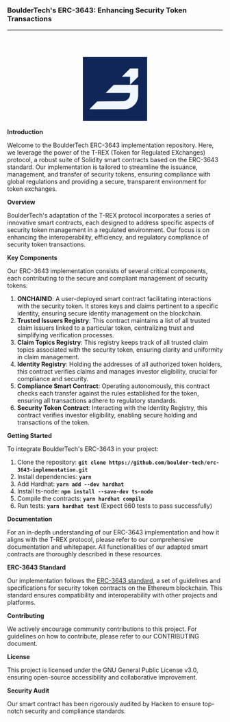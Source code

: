 ### BoulderTech's ERC-3643: Enhancing Security Token Transactions

---

<br><br>

<p align="center">
  <a href="https://bouldertech.fi/">
  <img src="./docs/img/bouldertech logo simple.jpeg" width="150" title="BoulderTech">
  </a>
</p>

**Introduction**

Welcome to the BoulderTech ERC-3643 implementation repository. Here, we leverage the power of the T-REX (Token for Regulated EXchanges) protocol, a robust suite of Solidity smart contracts based on the ERC-3643 standard. Our implementation is tailored to streamline the issuance, management, and transfer of security tokens, ensuring compliance with global regulations and providing a secure, transparent environment for token exchanges.

**Overview**

BoulderTech's adaptation of the T-REX protocol incorporates a series of innovative smart contracts, each designed to address specific aspects of security token management in a regulated environment. Our focus is on enhancing the interoperability, efficiency, and regulatory compliance of security token transactions.

**Key Components**

Our ERC-3643 implementation consists of several critical components, each contributing to the secure and compliant management of security tokens:

1. **ONCHAINID**: A user-deployed smart contract facilitating interactions with the security token. It stores keys and claims pertinent to a specific identity, ensuring secure identity management on the blockchain.
2. **Trusted Issuers Registry**: This contract maintains a list of all trusted claim issuers linked to a particular token, centralizing trust and simplifying verification processes.
3. **Claim Topics Registry**: This registry keeps track of all trusted claim topics associated with the security token, ensuring clarity and uniformity in claim management.
4. **Identity Registry**: Holding the addresses of all authorized token holders, this contract verifies claims and manages investor eligibility, crucial for compliance and security.
5. **Compliance Smart Contract**: Operating autonomously, this contract checks each transfer against the rules established for the token, ensuring all transactions adhere to regulatory standards.
6. **Security Token Contract**: Interacting with the Identity Registry, this contract verifies investor eligibility, enabling secure holding and transactions of the token.

**Getting Started**

To integrate BoulderTech's ERC-3643 in your project:

1. Clone the repository: **`git clone https://github.com/boulder-tech/erc-3643-implementation.git`**
2. Install dependencies: **`yarn`**
3. Add Hardhat: **`yarn add --dev hardhat`**
4. Install ts-node: **`npm install --save-dev ts-node`**
5. Compile the contracts: **`yarn hardhat compile`**
6. Run tests: **`yarn hardhat test`** (Expect 660 tests to pass successfully)

**Documentation**

For an in-depth understanding of our ERC-3643 implementation and how it aligns with the T-REX protocol, please refer to our comprehensive documentation and whitepaper. All functionalities of our adapted smart contracts are thoroughly described in these resources.

**ERC-3643 Standard**

Our implementation follows the [ERC-3643 standard](https://eips.ethereum.org/EIPS/eip-3643), a set of guidelines and specifications for security token contracts on the Ethereum blockchain. This standard ensures compatibility and interoperability with other projects and platforms.

**Contributing**

We actively encourage community contributions to this project. For guidelines on how to contribute, please refer to our CONTRIBUTING document.

**License**

This project is licensed under the GNU General Public License v3.0, ensuring open-source accessibility and collaborative improvement.

**Security Audit**

Our smart contract has been rigorously audited by Hacken to ensure top-notch security and compliance standards.
